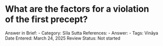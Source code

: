 # What are the factors for a violation of the first precept?

Answer in Brief: -
 Category: Sīla
Sutta References: -
Answer: -
Tags: Vināya
Date Entered: March 24, 2025
Review Status: Not started
